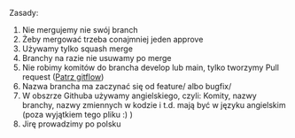 Zasady:
1. Nie mergujemy nie swój branch
2. Żeby mergować trzeba conajmniej jeden approve
3. Używamy tylko squash merge
4. Branchy na razie nie usuwamy po merge
5. Nie robimy komitów do brancha develop lub main, tylko tworzymy Pull request ([Patrz gitflow](https://www.atlassian.com/pl/git/tutorials/comparing-workflows/gitflow-workflow))
6. Nazwa brancha ma zaczynać się od feature/ albo bugfix/ 
7. W obszrze Githuba używamy angielskiego, czyli: Komity, nazwy branchy, nazwy zmiennych w kodzie i t.d. mają być w języku angielskim (poza wyjątkiem tego pliku :) )
  1. Jirę prowadzimy po polsku
